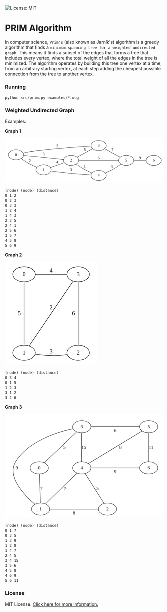 ![License: MIT](https://img.shields.io/badge/License-MIT-blue.svg)

# PRIM Algorithm

In computer science, `Prim's` (also known as Jarník's) algorithm is a greedy algorithm that finds a `minimum spanning tree for a weighted undirected graph`. This means it finds a subset of the edges that forms a tree that includes every vertex, where the total weight of all the edges in the tree is minimized. The algorithm operates by building this tree one vertex at a time, from an arbitrary starting vertex, at each step adding the cheapest possible connection from the tree to another vertex.

### Running

```
python src/prim.py examples/*.wug
```

### Weighted Undirected Graph
Examples:

**Graph 1**

![Graph image](/img/graph1.png)

```
(node) (node) (distance)
0 1 2
0 2 3
0 3 3
1 2 4
1 4 3
2 3 5
2 4 1
2 5 6
3 5 7
4 5 8
5 6 9
```

**Graph 2**

![Graph image](/img/graph2.png)

```
(node) (node) (distance)
0 3 4
0 1 5
1 2 3
3 1 2
3 2 6
```

**Graph 3**

![Graph image](/img/graph3.png)

```
(node) (node) (distance)
0 1 7
0 3 5
1 3 9
1 2 8
1 4 7
2 4 5
3 4 15
3 5 6
4 5 8
4 6 9
5 6 11
```

### License
MIT License. [Click here for more information.](LICENSE)